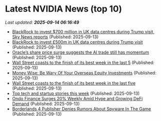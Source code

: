 # Latest NVIDIA News (top 10)
_Last updated: **2025-09-14 06:16:49**_

- [BlackRock to invest $700 million in UK data centres during Trump visit, Sky News reports](https://www.channelnewsasia.com/business/blackrock-invest-700-million-in-uk-data-centres-during-trump-visit-sky-news-reports-5347716) (Published: 2025-09-13)
- [BlackRock to invest £500m in UK data centres during Trump visit](https://news.sky.com/story/blackrock-to-invest-500m-in-uk-data-centres-during-trump-visit-13429741) (Published: 2025-09-13)
- [Oracle’s share price surge suggests the AI trade still has momentum](https://www.irishtimes.com/your-money/2025/09/13/oracles-share-price-surge-suggests-the-ai-trade-still-has-momentum/) (Published: 2025-09-13)
- [Wall Street coasts to the finish of its best week in the last 5](https://economictimes.indiatimes.com/markets/stocks/news/wall-street-coasts-to-the-finish-of-its-best-week-in-the-last-5/articleshow/123863060.cms) (Published: 2025-09-13)
- [Money Wise: Be Wary Of Your Overseas Equity Investments](https://www.ndtvprofit.com/personal-finance/money-wise-be-wary-of-your-overseas-equity-investments) (Published: 2025-09-13)
- [Wall Street coasts to the finish of its best week in the last five](https://www.channelnewsasia.com/business/wall-street-us-federal-reserve-interest-rate-5347601) (Published: 2025-09-13)
- [Top tech and startup stories this week](https://economictimes.indiatimes.com/tech/newsletters/ettech-unwrapped/top-tech-and-startup-stories-this-week/articleshow/123862343.cms) (Published: 2025-09-13)
- [Ondo Finance Surges 20% Weekly Amid Hype and Growing DeFi Demand](http://www.newsbtc.com/news/ondo-finance-surges-20-weekly-amid-hype-and-growing-defi-demand/) (Published: 2025-09-13)
- [Borderlands 4 Publisher Denies Rumors About Spyware In The Game](https://www.gamespot.com/articles/borderlands-4-publisher-denies-rumors-about-spyware-in-the-game/1100-6534721/) (Published: 2025-09-13)
